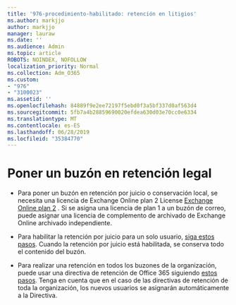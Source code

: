 ```yaml
---
title: '976-procedimiento-habilitado: retención en litigios'
ms.author: markjjo
author: markjjo
manager: lauraw
ms.date: ''
ms.audience: Admin
ms.topic: article
ROBOTS: NOINDEX, NOFOLLOW
localization_priority: Normal
ms.collection: Adm_O365
ms.custom:
- "976"
- "3100023"
ms.assetid: ''
ms.openlocfilehash: 84889f9e2ee72197f5ebd0f3a5bf337d0af563d4
ms.sourcegitcommit: 5fb7a4b28859690020efdea630d03e70cc0e6334
ms.translationtype: MT
ms.contentlocale: es-ES
ms.lasthandoff: 06/28/2019
ms.locfileid: "35384770"
---
```

# <a name="place-a-mailbox-on-legal-hold"></a>Poner un buzón en retención legal

- Para poner un buzón en retención por juicio o conservación local, se necesita una licencia de Exchange Online plan 2 License [Exchange Online plan 2](https://docs.microsoft.com/office365/servicedescriptions/office-365-platform-service-description/office-365-plan-options) . Si se asigna una licencia de plan 1 a un buzón de correo, puede asignar una licencia de complemento de archivado [](https://docs.microsoft.com/office365/servicedescriptions/exchange-online-archiving-service-description)de Exchange Online archivado independiente.

- Para habilitar la retención por juicio para un solo usuario, [siga estos pasos](https://docs.microsoft.com/office365/SecurityCompliance/place-a-mailbox-on-litigation-hold). Cuando la retención por juicio está habilitada, se conserva todo el contenido del buzón.

- Para realizar una retención en todos los buzones de la organización, puede usar una directiva de retención de Office 365 siguiendo [estos pasos](https://docs.microsoft.com/office365/securitycompliance/retention-policies#applying-a-retention-policy-to-an-entire-organization-or-specific-locations). Tenga en cuenta que en el caso de las directivas de retención de toda la organización, los nuevos usuarios se asignarán automáticamente a la Directiva.
